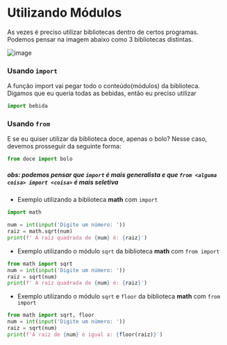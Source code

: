 # Utilizando Módulos

As vezes é preciso utilizar bibliotecas dentro de certos programas. Podemos pensar na imagem abaixo como 3 bibliotecas distintas.

![image](https://user-images.githubusercontent.com/87135968/126701814-8d6005fa-8ab5-4c4f-a02d-42a708395a05.png)

### Usando `import`
A função import vai pegar todo o conteúdo(módulos) da biblioteca. Digamos que eu queria todas as bebidas, então eu preciso utilizar
```py
import bebida
```
### Usando `from`

E se eu quiser utilizar da biblioteca doce, apenas o bolo? Nesse caso, devemos prosseguir da seguinte forma:

```py
from doce import bolo
```
##### obs: podemos pensar que `import` é mais generalista e que `from <alguma coisa> import <coisa>` é mais seletiva

- Exemplo utilizando a biblioteca **math** com `import`
```py
import math

num = int(input('Digite um número: '))
raiz = math.sqrt(num)
print(f' A raíz quadrada de {num} é: {raiz}')
```
- Exemplo utilizando o módulo `sqrt` da biblioteca **math** com `from import`
```py
from math import sqrt
num = int(input('Digite um número: '))
raiz = sqrt(num)
print(f' A raíz quadrada de {num} é: {raiz}')
```
- Exemplo utilizando o módulo `sqrt` e `floor` da biblioteca **math** com `from import`
```py
from math import sqrt, floor
num = int(input('Digite um número: '))
raiz = sqrt(num)
print(f'A raiz de {num} é igual a: {floor(raiz)}')
```